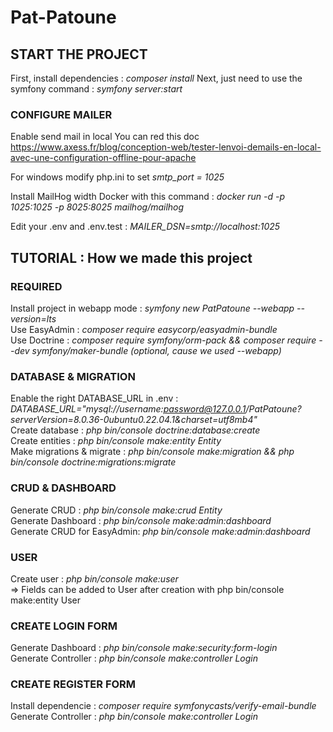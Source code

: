 # Pat-Patoune  

## START THE PROJECT
First, install dependencies : *composer install*
Next, just need to use the symfony command : *symfony server:start*

### CONFIGURE MAILER
Enable send mail in local
You can red this doc https://www.axess.fr/blog/conception-web/tester-lenvoi-demails-en-local-avec-une-configuration-offline-pour-apache

For windows modify php.ini to set *smtp_port = 1025*

Install MailHog width Docker with this command : *docker run -d -p 1025:1025 -p 8025:8025 mailhog/mailhog*

Edit your .env and .env.test :
*MAILER_DSN=smtp://localhost:1025*


## TUTORIAL : How we made this project  

### REQUIRED  
Install project in webapp mode : *symfony new PatPatoune --webapp --version=lts*  
Use EasyAdmin : *composer require easycorp/easyadmin-bundle*  
Use Doctrine : *composer require symfony/orm-pack && composer require --dev symfony/maker-bundle (optional, cause we used --webapp)*  

### DATABASE & MIGRATION  
Enable the right DATABASE_URL in .env : *DATABASE_URL="mysql://username:password@127.0.0.1/PatPatoune?serverVersion=8.0.36-0ubuntu0.22.04.1&charset=utf8mb4"*  
Create database : *php bin/console doctrine\:database\:create*  
Create entities : *php bin/console make:entity Entity*  
Make migrations & migrate : *php bin/console make:migration && php bin/console doctrine\:migrations\:migrate*  

### CRUD & DASHBOARD  
Generate CRUD : *php bin/console make:crud Entity*  
Generate Dashboard : *php bin/console make\:admin\:dashboard*  
Generate CRUD for EasyAdmin: *php bin/console make\:admin\:dashboard*  


### USER  
Create user : *php bin/console make:user*  
  => Fields can be added to User after creation with php bin/console make:entity User  

### CREATE LOGIN FORM  
Generate Dashboard :  *php bin/console make:security:form-login*  
Generate Controller : *php bin/console make:controller Login*  

### CREATE REGISTER FORM  
Install dependencie : *composer require symfonycasts/verify-email-bundle*  
Generate Controller : *php bin/console make:controller Login*  
